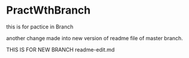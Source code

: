 # PractWthBranch
this is for pactice in Branch

another change made into new version of readme file
of master branch.

   THIS IS FOR NEW BRANCH  readme-edit.md
